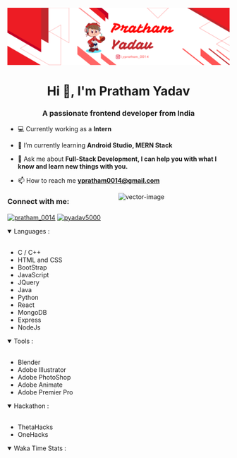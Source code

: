 [![ProfileBanner](https://github.com/ypratham/ypratham/blob/main/Images/GitHub%20Banner.png)](https://github.com/ypratham)
<h1 align="center">Hi 👋, I'm Pratham Yadav</h1>
<h3 align="center">A passionate frontend developer from India</h3>

- :computer: Currently working as a **Intern**

- 🌱 I’m currently learning **Android Studio, MERN Stack**

- 💬 Ask me about **Full-Stack Development, I can help you with what I know and learn new things with you.**

- 📫 How to reach me **ypratham0014@gmail.com**

<img align="right" width="50%" src="https://i.ibb.co/4m6Nb8N/First-Vector-Holographic-Computer-Man.png" alt="vector-image" border="0">

<h3 align="left">Connect with me:</h3>
<p align="left">
<a href="https://instagram.com/pratham_0014" target="blank"><img align="center" src="https://cdn.jsdelivr.net/npm/simple-icons@3.0.1/icons/instagram.svg" alt="pratham_0014" height="30" width="40" /></a>
<a href="https://www.hackerrank.com/pyadav5000" target="blank"><img align="center" src="https://cdn.jsdelivr.net/npm/simple-icons@3.0.1/icons/hackerrank.svg" alt="pyadav5000" height="30" width="40" /></a>
</p>

<p align="left"> 
<details open>
  <summary> Languages : </summary>
<br>
  <ul>
    <li> C / C++ </li>
    <li> HTML and CSS </li>
    <li> BootStrap </li>
    <li> JavaScript </li>
    <li> JQuery </li>
    <li> Java </li> 
    <li> Python </li>
    <li> React </li>
    <li> MongoDB </li>
    <li> Express </li>
    <li> NodeJs </li>
  </ul>
</details>
 <details open>
<summary> Tools : </summary>
<br>
  <ul> 
  <li> Blender </li>
  <li> Adobe Illustrator </li>
  <li> Adobe PhotoShop </li>
  <li> Adobe Animate </li>
  <li> Adobe Premier Pro </li>
  </ul>
</details>
</p>
<details open>
  <summary> Hackathon : </summary>
  <br>
  <ul>
    <li>ThetaHacks</li>
    <li>OneHacks</li>
  </ul>
 </details>
 <details open>
  <summary> Waka Time Stats : </summary>
  <br>
  <!--START_SECTION:waka--><!--END_SECTION:waka-->
 </details>
  

